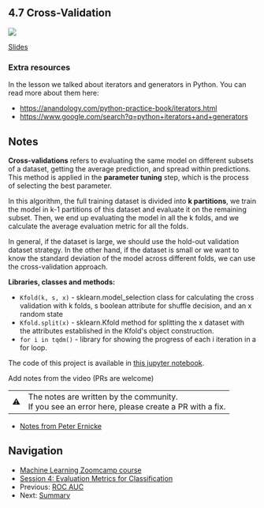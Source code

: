 ## 4.7 Cross-Validation

<a href="https://www.youtube.com/watch?v=BIIZaVtUbf4&list=PL3MmuxUbc_hIhxl5Ji8t4O6lPAOpHaCLR"><img src="images/thumbnail-4-07.jpg"></a>

[Slides](https://www.slideshare.net/AlexeyGrigorev/ml-zoomcamp-4-evaluation-metrics-for-classification)

### Extra resources

In the lesson we talked about iterators and generators in Python. You can read more about them here:

- https://anandology.com/python-practice-book/iterators.html
- https://www.google.com/search?q=python+iterators+and+generators

## Notes

**Cross-validations** refers to evaluating the same model on different subsets of a dataset, getting the average prediction, and spread within predictions. This method is applied in the **parameter tuning** step, which is the process of selecting the best parameter.

In this algorithm, the full training dataset is divided into **k partitions**, we train the model in k-1 partitions of this dataset and evaluate it on the remaining subset. Then, we end up evaluating the model in all the k folds, and we calculate the average evaluation metric for all the folds.

In general, if the dataset is large, we should use the hold-out validation dataset strategy. In the other hand, if the dataset is small or we want to know the standard deviation of the model across different folds, we can use the cross-validation approach.

**Libraries, classes and methods:**

- `Kfold(k, s, x)` - sklearn.model_selection class for calculating the cross validation with k folds, s boolean attribute for shuffle decision, and an x random state
- `Kfold.split(x)` - sklearn.Kfold method for splitting the x dataset with the attributes established in the Kfold's object construction.
- `for i in tqdm()` - library for showing the progress of each i iteration in a for loop.

The code of this project is available in [this jupyter notebook](./notebook.ipynb).

Add notes from the video (PRs are welcome)

<table>
   <tr>
      <td>⚠️</td>
      <td>
         The notes are written by the community. <br>
         If you see an error here, please create a PR with a fix.
      </td>
   </tr>
</table>

- [Notes from Peter Ernicke](https://knowmledge.com/2023/10/08/ml-zoomcamp-2023-evaluation-metrics-for-classification-part-7/)

## Navigation

- [Machine Learning Zoomcamp course](../)
- [Session 4: Evaluation Metrics for Classification](./)
- Previous: [ROC AUC](06-auc.md)
- Next: [Summary](08-summary.md)
